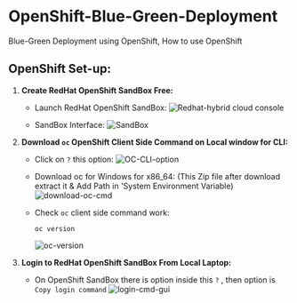# OpenShift-Blue-Green-Deployment
Blue-Green Deployment using OpenShift, How to use OpenShift


## OpenShift Set-up:

1. **Create RedHat OpenShift SandBox Free:**

   - Launch RedHat OpenShift SandBox:
    ![Redhat-hybrid cloud console](https://github.com/user-attachments/assets/dcd04c70-dbce-4835-a34f-2e1f8c9e82b5)

   - SandBox Interface:
    ![SandBox](https://github.com/user-attachments/assets/198bfbe5-927d-439b-b4be-c6b3a810b2bc)
 

2. **Download `oc` OpenShift Client Side Command on Local window for CLI:**

   - Click on `?` this option:
    ![OC-CLI-option](https://github.com/user-attachments/assets/c37fef0a-020e-492d-bf7e-31627e05a06c)

   - Download oc for Windows for x86_64: (This Zip file after download extract it & Add Path in 'System Environment Variable)
    ![download-oc-cmd](https://github.com/user-attachments/assets/f5db4f8b-f5b6-4cb3-8911-655ffe28320d)

   - Check `oc` client side command work:

         oc version

     ![oc-version](https://github.com/user-attachments/assets/ccfcd963-1a62-40b4-9f36-ae24ab3861aa)


3. **Login to RedHat OpenShift SandBox From Local Laptop:**

   - On OpenShift SandBox there is option inside this `?` , then option is `Copy login command`
     ![login-cmd-gui](https://github.com/user-attachments/assets/bfbb245d-421f-48f7-8add-22c6609ae4ef)


